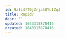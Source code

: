 ```yaml
---
id: 9afi4fT0jZrja5UYLIZqJ
title: Rapid7
desc: ''
updated: 1643315878416
created: 1643315878416
---
```


